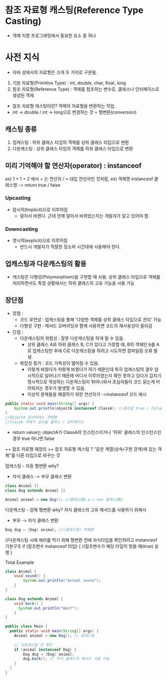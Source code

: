 # 참조 자료형 캐스팅(Reference Type Casting)
- 객체 지향 프로그래밍에서 중요한 요소 중 하나
# 사전 지식
- 자바 상에서의 자료형은 크게 두 가지로 구분됨.
1. 기본 자료형(Primitive Type) : int, double, char, float, long
2. 참조 자료형(Reference Type) : 객체를 참조하는 변수로, 클래스나 인터페이스로 생성된 객체
- 참조 자료형 캐스팅이란? 객체의 자료형을 변환하는 작업.
- int -> double / int -> long으로 변경하는 것 = 형변환(conversion)

## 캐스팅 종류
1. 업캐스팅 : 하위 클래스 타입의 객체를 상위 클래스 타입으로 변환
2. 다운캐스팅 : 상위 클래스 타입의 객체를 하위 클래스 타입으로 변환

## 미리 기억해야 할 연산자(operator) : instanceof
ex) 1 + 1 = 2 에서 + 는 연산자 / = 대입 연산자인 것처럼,
ex) 객체명 instanceof 클래스명 -> return true / false

### Upcasting
- 암시적(Implicit)으로 이루어짐
  - 알아서 바뀐다. 근데 언제 알아서 바뀌었는지는 개발자가 알고 있어야 함.
### Downcasting
- 명시적(explicit)으로 이루어짐
  - 반드시 개발자가 적절한 장소와 시간대에 사용해야 한다.
## 업캐스팅과 다운캐스팅의 활용
- 캐스팅은 다형성(Polymorphism)을 구현할 때 사용. 상위 클래스 타입으로 객체를 
    처리하면서도 특정 상황에서는 하위 클래스의 고유 기능을 사용 가능
## 장단점
- 장점 :
  - 코드 유연성 : 업캐스팅을 통해 '다양한 객체를 상위 클래스 타입으로 관리' 가능
  - 다형성 구현 : 메서드 오버라딩과 함께 사용하면 코드의 재사용성이 올라감
- 단점 :
  - 다운캐스팅의 위험성 : 잘못 다운캐스팅을 하게 될 수 있음.
    - 상위 클래스 A와 하위 클래스 B, C가 있다고 가정할 때, B의 객체인 b를 A로 업캐스팅한 후에 C로 다운캐스팅을 하려고 시도하면 컴파일링 오류 발생.
  - 복잡성 증가 : 코드 가독성이 떨어질 수 있음.
    - 이렇게 바꿨다가 저렇게 바꿨다가 하기 때문인데 특히 업캐스팅의 경우 암시적으로 일어나기 때문에 어디서 이루어졌는지 확인 못하고 있다가 갑자기 명시적으로 작성하는 다운캐스팅이 튀어나와서 초심자들이 코드 읽는게 어려워지는 경우가 발생할 수 있음.
    - 이상의 문제들을 해결하기 위한 연산자가 ->instanceof
  코드 예시
```java
public static void main(String[] args) {
    System.out.println(objectA instanceof ClassA); //결과값 true / false
} 
//ObjectA 검사하려는 객체명
//ClassA 객체가 검사될 클래스 / 인터페이스
```
- return value는 objectA가 ClassA의 인스턴스이거나 '하위' 클래스의 인스턴스인 경우 true 아니면 false

++ 참조 자료형 재정리 ++
참조 자료형 캐스팅 ? "같은 계열(상속/구현 관계)에 있는 객체"를 다른 타입으로 바꾸는 것

업캐스팅 - 자동 형변환
why? 
- 자식 클래스 -> 부모 클래스 변환
```java
class Animal {}
class Dog extends Animal {}

Animal animal = new Dog(); //클래스명A a = new 클래스명B; 
```
다운캐스팅 - 강제 형변환
why? 자식 클래스의 고유 메서드를 사용하기 위해서
- 부모 -> 자식 클래스 변환
```java
Dog dog = (Dog) animal; //(클래스명) 객체명
```
//다운캐스팅 시에 에러를 막기 위해 형변환 전에 자식타입을 확인하려고
instanceof 기본구조
if (참조변수 instanceof 타입) {
  //참조변수가 해당 타입이 맞을 때(true) 실행
}

Total Example

```java
class Animal {
    void sound() {
        System.out.println("Animal sound");
    }
}

class Dog extends Animal {
    void bark() {
      System.out.println("Woof");
    }
}

public class Main {
  public static void main(String[] args) {
    Animal animal = new Dog(); // 업캐스팅
    
    // 다운캐스팅 전 확인
    if (animal instanceof Dog) {
        Dog dog = (Dog) animal;
        dog.bark(); // 자식 클래스의 메서드 사용 가능
    }
  }
}
```
